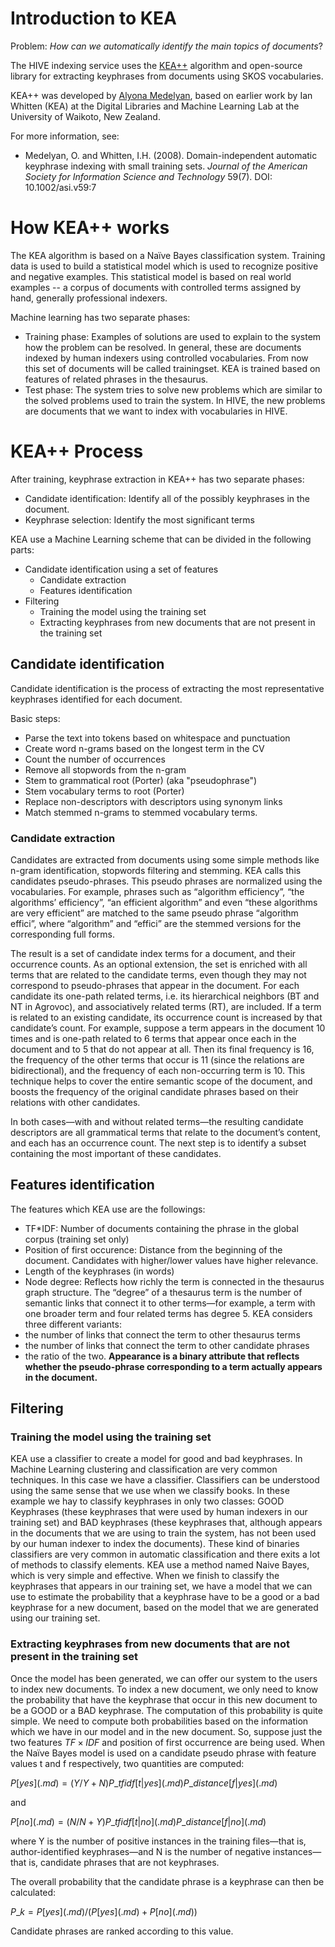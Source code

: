 

# Introduction to KEA #

Problem: _How can we automatically identify the main topics of documents_?

The HIVE indexing service uses the [KEA++](http://www.nzdl.org/Kea/description.html) algorithm and open-source library for extracting keyphrases from documents using SKOS vocabularies.

KEA++ was developed by [Alyona Medelyan](http://www.medelyan.com/), based on earlier work by Ian Whitten (KEA) at the Digital Libraries and Machine Learning Lab at the University of Waikoto, New Zealand.

For more information, see:
  * Medelyan, O. and Whitten, I.H. (2008). Domain-independent automatic keyphrase indexing with small training sets. _Journal of the American Society for Information Science and Technology_ 59(7). DOI: 10.1002/asi.v59:7

# How KEA++ works #

The KEA algorithm is based on a Naïve Bayes classification system. Training data is used to build a statistical model which is used to recognize positive and negative examples. This statistical model is based on real world examples -- a corpus of documents with controlled terms assigned by hand, generally professional indexers.

Machine learning has two separate phases:
  * Training phase: Examples of solutions are used to explain to the system how the problem can be resolved. In general, these are documents indexed by human indexers using controlled vocabularies. From now this set of documents will be called trainingset. KEA is trained based on features of related phrases in the thesaurus.
  * Test phase: The system tries to solve new problems which are similar to the solved problems used to train the system. In HIVE, the new problems are documents that we want to index with vocabularies in HIVE.


# KEA++ Process #

After training, keyphrase extraction in KEA++ has two separate phases:
  * Candidate identification: Identify all of the possibly keyphrases in the document.
  * Keyphrase selection: Identify the most significant terms



KEA use a Machine Learning scheme that can be divided in the following parts:
  * Candidate identification using a set of features
    * Candidate extraction
    * Features identification
  * Filtering
    * Training the model using the training set
    * Extracting keyphrases from new documents that are not present in the training set

## Candidate identification ##

Candidate identification is the process of extracting the most representative keyphrases identified for each document.

Basic steps:
  * Parse the text into tokens based on whitespace and punctuation
  * Create word n-grams based on the longest term in the CV
  * Count the number of occurrences
  * Remove all stopwords from the n-gram
  * Stem to grammatical root (Porter) (aka "pseudophrase")
  * Stem vocabulary terms to root (Porter)
  * Replace non-descriptors with descriptors using synonym links
  * Match stemmed n-grams to stemmed vocabulary terms.

### Candidate extraction ###

Candidates are extracted from documents using some simple methods like
n-gram identification, stopwords filtering and stemming. KEA calls
this candidates pseudo-phrases. This pseudo phrases  are normalized
using the vocabularies. For example, phrases such as “algorithm
efficiency”, “the algorithms’ efficiency”, “an efficient algorithm”
and even “these algorithms are very efficient” are matched to the same
pseudo phrase “algorithm effici”, where “algorithm” and “effici” are
the stemmed versions for the corresponding full forms.

The result is a set of candidate index terms for a document, and their
occurrence counts. As an optional extension, the set is enriched with
all terms that are related to the candidate terms, even though they
may not correspond to pseudo-phrases that appear in the document. For
each candidate its one-path related terms, i.e. its hierarchical
neighbors (BT and NT in Agrovoc), and associatively related terms
(RT), are included. If a term is related to an existing candidate, its
occurrence count is increased by that candidate’s count. For example,
suppose a term appears in the document 10 times and is one-path
related to 6 terms that appear once each in the document and to 5 that
do not appear at all. Then its final frequency is 16, the frequency of
the other terms that occur is 11 (since the relations are
bidirectional), and the frequency of each non-occurring term is 10.
This technique helps to cover the entire semantic scope of the
document, and boosts the frequency of the original candidate phrases
based on their relations with other candidates.

In both cases—with and without related terms—the resulting candidate
descriptors are all grammatical terms that relate to the document’s
content, and each has an occurrence count. The next step is to
identify a subset containing the most important of these candidates.

## Features identification ##
The features which KEA use are the followings:

  * TF\*IDF: Number of documents containing the phrase in the global corpus (training set only)
  * Position of first occurence: Distance from the beginning of the document. Candidates with higher/lower values have higher relevance.
  * Length of the keyphrases (in words)
  * Node degree: Reflects how richly the term is connected in the
thesaurus graph structure. The “degree” of a thesaurus term is the
number of semantic links that connect it to other terms—for example, a
term with one broader term and four related terms has degree 5. KEA
considers three different variants:
  * the number of links that connect the term to other thesaurus terms
  * the number of links that connect the term to other candidate phrases
  * the ratio of the two.
**Appearance is a binary attribute that reflects whether the
pseudo-phrase corresponding to a term actually appears in the
document.**

## Filtering ##
### Training the model using the training set ###
KEA use a classifier to create a model for good and bad keyphrases. In
Machine Learning clustering and classification are very common
techniques. In this case we have a classifier. Classifiers can be
understood using the same sense that we use when we classify books. In
these example we hay to classify keyphrases in only two classes: GOOD
Keyphrases (these keyphrases that were used by human indexers in our
training set) and BAD keyphrases (these keyphrases that, although
appears in the documents that we are using to train the system, has
not been used by our human indexer to index the documents). These kind
of binaries classifiers are very common in automatic classification
and there exits a lot of methods to classify elements. KEA use a
method named Naive Bayes, which is very simple and effective. When we
finish to classify the keyphrases that appears in our training set, we
have a model that we can use to estimate the probability that a
keyphrase have to be a good or a bad keyphrase for a new document,
based on the model that we are generated using our training set.

### Extracting keyphrases from new documents that are not present in the training set ###
Once the model has been generated, we can offer our system to the
users to index new documents. To index a new document, we only need to
know the probability that have the keyphrase that occur in this new
document to be a GOOD or a BAD keyphrase. The computation of this
probability is quite simple. We need to compute both probabilities
based on the information which we have in our model and in the new
document. So, suppose just the two features $TF×IDF$ and position of
first occurrence are being used. When the Naïve Bayes model is used on
a candidate pseudo phrase with feature values t and f respectively,
two quantities are computed:

$P[yes ](.md) = (Y / Y + N) P\_tfidf [t | yes ](.md)  P\_distance[f | yes ](.md)$

and

$P[no ](.md) = (N / N + Y) P\_tfidf [t | no ](.md)  P\_distance[f | no ](.md)$

where Y is the number of positive instances in the training files—that
is, author-identified keyphrases—and N is the number of negative
instances—that is, candidate phrases that are not keyphrases.

The overall probability that the candidate phrase is a keyphrase can
then be calculated:

$P\_k = P[yes ](.md) / (P[yes ](.md)+P[no ](.md))$

Candidate phrases are ranked according to this value.